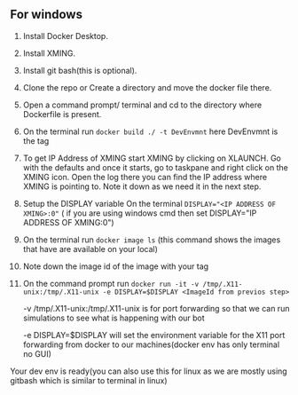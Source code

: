 ## For windows
1. Install Docker Desktop. 
2. Install XMING.
3. Install git bash(this is optional).
4. Clone the repo or Create a directory and move the docker file there.
6. Open a command prompt/ terminal and cd to the directory where Dockerfile is present.
7. On the terminal run `docker build ./ -t DevEnvmnt` here DevEnvmnt is the tag
8. To get IP Address of XMING start XMING by clicking on XLAUNCH. Go with the defaults and once it starts, go to taskpane and right click on the XMING icon. Open the log there you can find the IP address where XMING is pointing to. Note it down as we need it in the next step.
9. Setup the DISPLAY variable On the terminal `DISPLAY="<IP ADDRESS OF XMING>:0"` ( if you are using windows cmd then set DISPLAY="IP ADDRESS OF XMING:0") 
10. On the terminal run `docker image ls` (this command shows the images that have are available on your local) 
11. Note down the image id of the image with your tag  
12. On the command prompt run `docker run -it -v /tmp/.X11-unix:/tmp/.X11-unix -e DISPLAY=$DISPLAY <ImageId from previos step>`

      -v /tmp/.X11-unix:/tmp/.X11-unix is for port forwarding so that we can run simulations to see what is happening with our bot

      -e DISPLAY=$DISPLAY will set the environment variable for the X11 port forwarding from docker to our machines(docker env has only terminal no GUI)

Your dev env is ready(you can also use this for linux as we are mostly using gitbash which is similar to terminal in linux)
